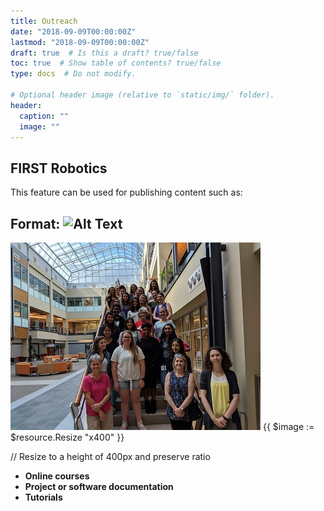 ```yaml
---
title: Outreach
date: "2018-09-09T00:00:00Z"
lastmod: "2018-09-09T00:00:00Z"
draft: true  # Is this a draft? true/false
toc: true  # Show table of contents? true/false
type: docs  # Do not modify.

# Optional header image (relative to `static/img/` folder).
header:
  caption: ""
  image: ""
---
```


## FIRST Robotics

This feature can be used for publishing content such as:

## Format: ![Alt Text](url)
![Example image](outreach_regan_2019.jpg)
{{ $image := $resource.Resize "x400" }} 

// Resize to a height of 400px and preserve ratio
* **Online courses**
* **Project or software documentation**
* **Tutorials**